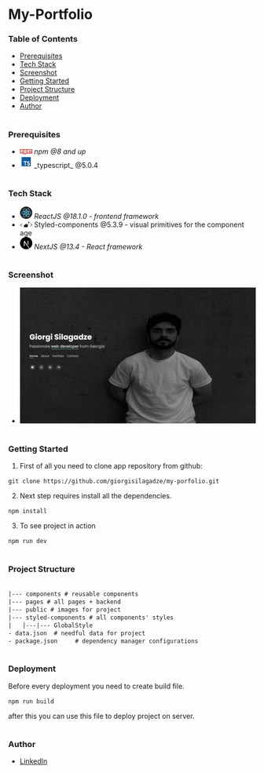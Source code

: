 # My-Portfolio

### Table of Contents

- [Prerequisites](#Prerequisites)
- [Tech Stack](#Tech-Stack)
- [Screenshot](#Screenshot)
- [Getting Started](#Getting-Started)
- [Project Structure](#Project-Structure)
- [Deployment](#Deployment)
- [Author](#Author)

#

### Prerequisites

- <img src="readme/npm.png" width="25" style="top: 8px" /> _npm @8 and up_
- <img src="readme/typescript.png" width="25" style="top: 8px" /> \_typescript\_ @5.0.4

#

### Tech Stack

- <img src="readme/React.png" width="25" style="top: 8px" /> _ReactJS @18.1.0 - frontend framework_
- <img src="readme/styled-components.png" width="25" style="top: 8px" /> Styled-components @5.3.9 - visual primitives for the component age
- <img src="readme/next-js.svg" width="25" style="top: 8px" /> _NextJS @13.4 - React framework_

#

### Screenshot

- <img src="readme/screen.png"/>

#

### Getting Started

1. First of all you need to clone app repository from github:

```
git clone https://github.com/giorgisilagadze/my-porfolio.git
```

2. Next step requires install all the dependencies.

```
npm install
```

3. To see project in action

```
npm run dev
```

#

### Project Structure

```

|--- components # reusable components
|--- pages # all pages + backend
|--- public # images for project
|--- styled-components # all components' styles
|   |---|--- GlobalStyle
- data.json  # needful data for project
- package.json     # dependency manager configurations
```

#

### Deployment

Before every deployment you need to create build file.

```
npm run build
```

after this you can use this file to deploy project on server.

#

### Author

- [LinkedIn](https://www.linkedin.com/in/giorgi-silagadze-3bb522257/)
